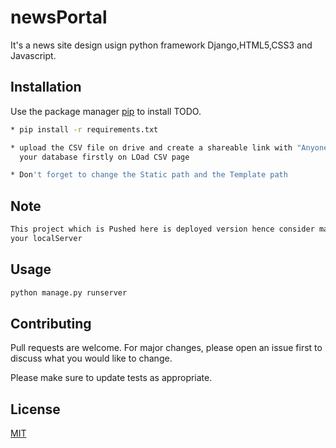 # newsPortal

It's a news site design usign python framework Django,HTML5,CSS3 and Javascript.

## Installation

Use the package manager [pip](https://pip.pypa.io/en/stable/) to install TODO.

```bash
* pip install -r requirements.txt

* upload the CSV file on drive and create a shareable link with "Anyone with the link" option enabled and load 
  your database firstly on LOad CSV page

* Don't forget to change the Static path and the Template path
```

## Note

```bash
This project which is Pushed here is deployed version hence consider making necessary changes to run it on 
your localServer
```

## Usage

```python
python manage.py runserver
```

## Contributing
Pull requests are welcome. For major changes, please open an issue first to discuss what you would like to change.

Please make sure to update tests as appropriate.

## License
[MIT](https://choosealicense.com/licenses/mit/)
